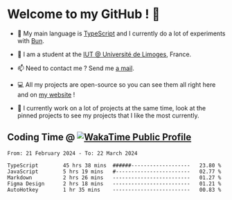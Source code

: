# Welcome to my GitHub ! 🌃

- 🔭 My main language is [TypeScript](https://www.typescriptlang.org/) and I currently do a lot of experiments with [Bun](https://bun.sh).

- 🌱 I am a student at the [IUT @ Université de Limoges](https://iut.unilim.fr), France.

- 📫 Need to contact me ? Send me <a href="mailto:mikkel@milescode.dev">a mail</a>.

- 💻 All my projects are open-source so you can see them all right here and on <a href="https://vexcited.vercel.app">my website</a> !

- 👀 I currently work on a lot of projects at the same time, look at the pinned projects to see my projects that I like the most currently.

## Coding Time @ [![WakaTime Public Profile](https://wakatime.com/badge/user/0839e595-e07a-435c-8d59-ed95f2a3d6dd.svg?style=flat-square)](https://wakatime.com/@0839e595-e07a-435c-8d59-ed95f2a3d6dd)

<!--START_SECTION:waka-->

```plain
From: 21 February 2024 - To: 22 March 2024

TypeScript        45 hrs 38 mins  ######-------------------   23.80 %
JavaScript        5 hrs 19 mins   #------------------------   02.77 %
Markdown          2 hrs 26 mins   -------------------------   01.27 %
Figma Design      2 hrs 18 mins   -------------------------   01.21 %
AutoHotkey        1 hr 35 mins    -------------------------   00.83 %
```

<!--END_SECTION:waka-->
